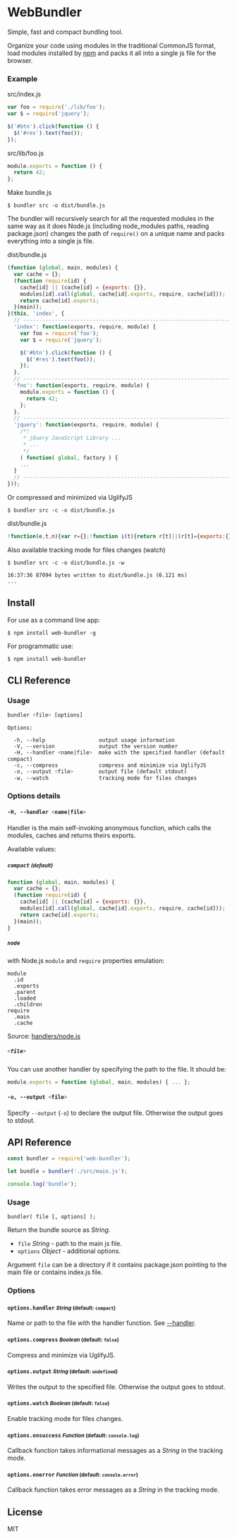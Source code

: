 WebBundler
==========

Simple, fast and compact bundling tool.

Organize your code using modules in the traditional CommonJS format, load modules installed by [npm](https://www.npmjs.com) and packs it all into a single js file for the browser.

### Example

src/index.js

```js
var foo = require('./lib/foo');
var $ = require('jquery');

$('#btn').click(function () {
  $('#res').text(foo());
});
```

src/lib/foo.js

```js
module.exports = function () {
  return 42;
};
```

Make bundle.js

    $ bundler src -o dist/bundle.js

The bundler will recursively search for all the requested modules in the same way as it does Node.js (including node_modules paths, reading package.json) changes the path of `require()` on a unique name and packs everything into a single js file.

dist/bundle.js

```js
(function (global, main, modules) {
  var cache = {};
  (function require(id) {
    cache[id] || (cache[id] = {exports: {}},
    modules[id].call(global, cache[id].exports, require, cache[id]));
    return cache[id].exports;
  }(main));
}(this, 'index', {
  // ---------------------------------------------------------------------------
  'index': function(exports, require, module) {
    var foo = require('foo');
    var $ = require('jquery');

    $('#btn').click(function () {
      $('#res').text(foo());
    });
  },
  // ---------------------------------------------------------------------------
  'foo': function(exports, require, module) {
    module.exports = function () {
      return 42;
    };
  },
  // ---------------------------------------------------------------------------
  'jquery': function(exports, require, module) {
    /*!
     * jQuery JavaScript Library ...
     * ...
     */
    ( function( global, factory ) {
    ...
  }
  // ---------------------------------------------------------------------------
}));
```

Or compressed and minimized via UglifyJS

    $ bundler src -c -o dist/bundle.js

dist/bundle.js

```js
!function(e,t,n){var r={};!function i(t){return r[t]||(r[t]={exports:{}},n[t]...
```

Also available tracking mode for files changes (watch)

```
$ bundler src -c -o dist/bundle.js -w

16:37:36 87094 bytes written to dist/bundle.js (6.121 ms)
...
```

Install
-------

For use as a command line app:

    $ npm install web-bundler -g

For programmatic use:

    $ npm install web-bundler

CLI Reference
-------------

### Usage

```
bundler ˂file˃ [options]

Options:

  -h, --help                 output usage information
  -V, --version              output the version number
  -H, --handler ˂name|file˃  make with the specified handler (default compact)
  -c, --compress             compress and minimize via UglifyJS
  -o, --output ˂file˃        output file (default stdout)
  -w, --watch                tracking mode for files changes
```

### Options details

<a name="handler"></a>
#### `-H, --handler ˂name|file˃`

Handler is the main self-invoking anonymous function, which calls the modules, caches and returns theirs exports.

Available values:

##### `compact` <small>(default)</small>

```js
function (global, main, modules) {
  var cache = {};
  (function require(id) {
    cache[id] || (cache[id] = {exports: {}},
    modules[id].call(global, cache[id].exports, require, cache[id]));
    return cache[id].exports;
  }(main));
}
```

##### `node`

with Node.js `module` and `require` properties emulation:

```
module
  .id
  .exports
  .parent
  .loaded
  .children
require
  .main
  .cache
```

Source: [handlers/node.js](./handlers/node.js)

##### `˂file˃`

You can use another handler by specifying the path to the file. It should be:

```js
module.exports = function (global, main, modules) { ... };
```

#### `-o, --output ˂file˃`

Specify `--output` (`-o`) to declare the output file. Otherwise the output
goes to stdout.

API Reference
-------------

```js
const bundler = require('web-bundler');

let bundle = bundler('./src/main.js');

console.log('bundle');
```

### Usage

```
bundler( file [, options] );
```

Return the bundle source as *String*.

- `file` *String* - path to the main js file.
- `options` *Object* - additional options.

Argument `file` can be a directory if it contains package.json pointing to the main file or contains index.js file.

### Options

#### `options.handler` <small>*String* (default: `compact`)</small>

Name or path to the file with the handler function. See [--handler](#handler).

#### `options.compress` <small>*Boolean* (default: `false`)</small>

Сompress and minimize via UglifyJS.

#### `options.output` <small>*String* (default: `undefined`)</small>

Writes the output to the specified file. Otherwise the output goes to stdout.

#### `options.watch` <small>*Boolean* (default: `false`)</small>

Enable tracking mode for files changes.

#### `options.onsuccess` <small>*Function* (default: `console.log`)</small>

Callback function takes informational messages as a *String* in the tracking mode.

#### `options.onerror` <small>*Function* (default: `console.error`)</small>

Callback function takes error messages as a *String* in the tracking mode.

License
-------

MIT
